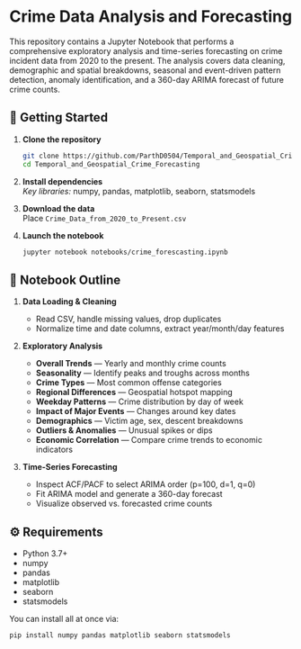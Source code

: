 # Crime Data Analysis and Forecasting

This repository contains a Jupyter Notebook that performs a comprehensive exploratory analysis and time-series forecasting on crime incident data from 2020 to the present. The analysis covers data cleaning, demographic and spatial breakdowns, seasonal and event-driven pattern detection, anomaly identification, and a 360-day ARIMA forecast of future crime counts.

## 🚀 Getting Started

1. **Clone the repository**
   ```bash
   git clone https://github.com/ParthD0504/Temporal_and_Geospatial_Crime_Forecasting.git
   cd Temporal_and_Geospatial_Crime_Forecasting
   ```

2. **Install dependencies**  
   _Key libraries:_ numpy, pandas, matplotlib, seaborn, statsmodels

3. **Download the data**  
   Place `Crime_Data_from_2020_to_Present.csv`

4. **Launch the notebook**
   ```bash
   jupyter notebook notebooks/crime_forescasting.ipynb
   ```

## 📝 Notebook Outline

1. **Data Loading & Cleaning**  
   - Read CSV, handle missing values, drop duplicates  
   - Normalize time and date columns, extract year/month/day features  

2. **Exploratory Analysis**  
   - **Overall Trends** — Yearly and monthly crime counts  
   - **Seasonality** — Identify peaks and troughs across months  
   - **Crime Types** — Most common offense categories  
   - **Regional Differences** — Geospatial hotspot mapping  
   - **Weekday Patterns** — Crime distribution by day of week  
   - **Impact of Major Events** — Changes around key dates  
   - **Demographics** — Victim age, sex, descent breakdowns  
   - **Outliers & Anomalies** — Unusual spikes or dips  
   - **Economic Correlation** — Compare crime trends to economic indicators  

3. **Time-Series Forecasting**  
   - Inspect ACF/PACF to select ARIMA order (p=100, d=1, q=0)  
   - Fit ARIMA model and generate a 360-day forecast  
   - Visualize observed vs. forecasted crime counts  


## ⚙️ Requirements

- Python 3.7+
- numpy
- pandas
- matplotlib
- seaborn
- statsmodels

You can install all at once via:
```bash
pip install numpy pandas matplotlib seaborn statsmodels
```


